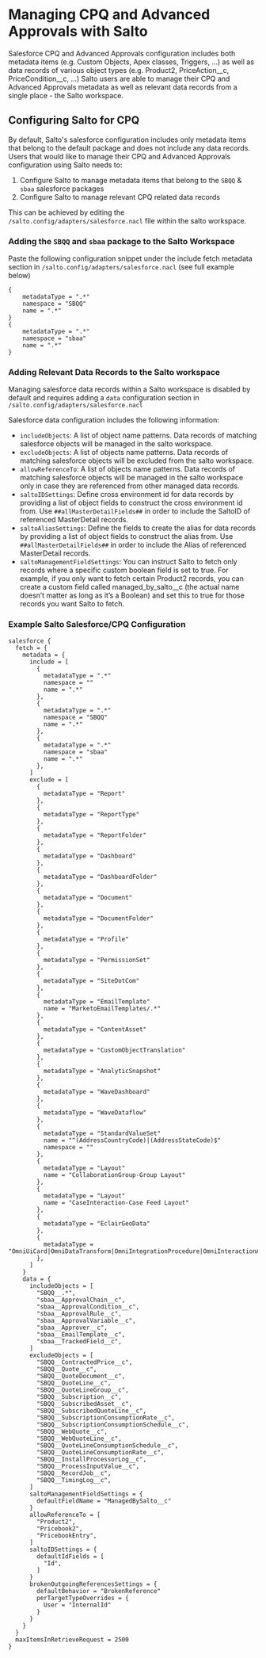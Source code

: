# Managing CPQ and Advanced Approvals with Salto
Salesforce CPQ and Advanced Approvals configuration includes both metadata items (e.g. Custom Objects, Apex classes, Triggers, ...) as well as data records of various object types (e.g. Product2, PriceAction__c, PriceCondition__c, ...)
Salto users are able to manage their CPQ and Advanced Approvals metadata as well as relevant data records from a single place - the Salto workspace.

## Configuring Salto for CPQ
By default, Salto's salesforce configuration includes only metadata items that belong to the default package and does not include any data records.
Users that would like to manage their CPQ and Advanced Approvals configuration using Salto needs to:
1. Configure Salto to manage metadata items that belong to the `SBQQ` & `sbaa` salesforce packages
2. Configure Salto to manage relevant CPQ related data records

This can be achieved by editing the `/salto.config/adapters/salesforce.nacl` file within the salto workspace.

### Adding the `SBQQ` and `sbaa` package to the Salto Workspace
Paste the following configuration snippet under the include fetch metadata section in `/salto.config/adapters/salesforce.nacl` (see full example below)
```
{
    metadataType = ".*"
    namespace = "SBQQ"
    name = ".*"
}
{
    metadataType = ".*"
    namespace = "sbaa"
    name = ".*"
}
```

### Adding Relevant Data Records to the Salto workspace
Managing salesforce data records within a Salto workspace is disabled by default and requires adding a `data` configuration section in `/salto.config/adapters/salesforce.nacl`

Salesforce data configuration includes the following information:
* `includeObjects`: A list of object name patterns. Data records of matching salesforce objects will be managed in the salto workspace.
* `excludeObjects`: A list of objects name patterns. Data records of matching salesforce objects will be excluded from the salto workspace.
* `allowReferenceTo`: A list of objects name patterns. Data records of matching salesforce objects will be managed in the salto workspace only in case they are referenced from other managed data records.
* `saltoIDSettings`: Define cross environment id for data records by providing a list of object fields to construct the cross environment id from. Use `##allMasterDetailFields##` in order to include the SaltoID of referenced MasterDetail records.
* `saltoAliasSettings`: Define the fields to create the alias for data records by providing a list of object fields to construct the alias from. Use `##allMasterDetailFields##` in order to include the Alias of referenced MasterDetail records.
* `saltoManagementFieldSettings`: You can instruct Salto to fetch only records where a specific custom boolean field is set to true.
For example, if you only want to fetch certain Product2 records, you can create a custom field called managed_by_salto__c (the actual name doesn’t matter as long as it’s a Boolean) and set this to true for those records you want Salto to fetch.

### Example Salto Salesforce/CPQ Configuration
```
salesforce {
  fetch = {
    metadata = {
      include = [
        {
          metadataType = ".*"
          namespace = ""
          name = ".*"
        },
        {
          metadataType = ".*"
          namespace = "SBQQ"
          name = ".*"
        },
        {
          metadataType = ".*"
          namespace = "sbaa"
          name = ".*"
        },
      ]
      exclude = [
        {
          metadataType = "Report"
        },
        {
          metadataType = "ReportType"
        },
        {
          metadataType = "ReportFolder"
        },
        {
          metadataType = "Dashboard"
        },
        {
          metadataType = "DashboardFolder"
        },
        {
          metadataType = "Document"
        },
        {
          metadataType = "DocumentFolder"
        },
        {
          metadataType = "Profile"
        },
        {
          metadataType = "PermissionSet"
        },
        {
          metadataType = "SiteDotCom"
        },
        {
          metadataType = "EmailTemplate"
          name = "MarketoEmailTemplates/.*"
        },
        {
          metadataType = "ContentAsset"
        },
        {
          metadataType = "CustomObjectTranslation"
        },
        {
          metadataType = "AnalyticSnapshot"
        },
        {
          metadataType = "WaveDashboard"
        },
        {
          metadataType = "WaveDataflow"
        },
        {
          metadataType = "StandardValueSet"
          name = "^(AddressCountryCode)|(AddressStateCode)$"
          namespace = ""
        },
        {
          metadataType = "Layout"
          name = "CollaborationGroup-Group Layout"
        },
        {
          metadataType = "Layout"
          name = "CaseInteraction-Case Feed Layout"
        },
        {
          metadataType = "EclairGeoData"
        },
        {
          metadataType = "OmniUiCard|OmniDataTransform|OmniIntegrationProcedure|OmniInteractionAccessConfig|OmniInteractionConfig|OmniScript"
        },
      ]
    }
    data = {
      includeObjects = [
        "SBQQ__.*",
        "sbaa__ApprovalChain__c",
        "sbaa__ApprovalCondition__c",
        "sbaa__ApprovalRule__c",
        "sbaa__ApprovalVariable__c",
        "sbaa__Approver__c",
        "sbaa__EmailTemplate__c",
        "sbaa__TrackedField__c",
      ]
      excludeObjects = [
        "SBQQ__ContractedPrice__c",
        "SBQQ__Quote__c",
        "SBQQ__QuoteDocument__c",
        "SBQQ__QuoteLine__c",
        "SBQQ__QuoteLineGroup__c",
        "SBQQ__Subscription__c",
        "SBQQ__SubscribedAsset__c",
        "SBQQ__SubscribedQuoteLine__c",
        "SBQQ__SubscriptionConsumptionRate__c",
        "SBQQ__SubscriptionConsumptionSchedule__c",
        "SBQQ__WebQuote__c",
        "SBQQ__WebQuoteLine__c",
        "SBQQ__QuoteLineConsumptionSchedule__c",
        "SBQQ__QuoteLineConsumptionRate__c",
        "SBQQ__InstallProcessorLog__c",
        "SBQQ__ProcessInputValue__c",
        "SBQQ__RecordJob__c",
        "SBQQ__TimingLog__c",
      ]
      saltoManagementFieldSettings = {
        defaultFieldName = "ManagedBySalto__c"
      }
      allowReferenceTo = [
        "Product2",
        "Pricebook2",
        "PricebookEntry",
      ]
      saltoIDSettings = {
        defaultIdFields = [
          "Id",
        ]
      }
      brokenOutgoingReferencesSettings = {
        defaultBehavior = "BrokenReference"
        perTargetTypeOverrides = {
          User = "InternalId"
        }
      }
    }
  }
  maxItemsInRetrieveRequest = 2500
}
```
